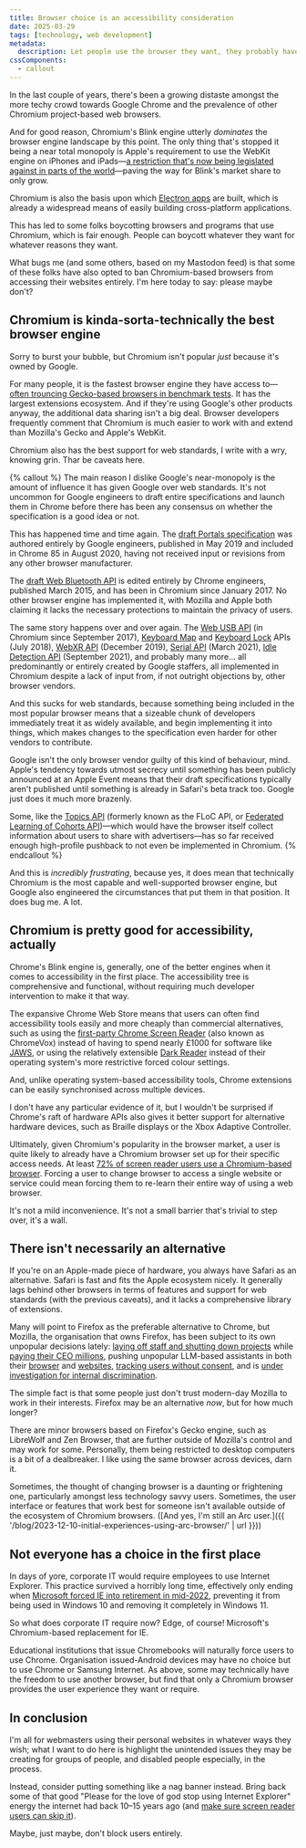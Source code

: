 ```yaml
---
title: Browser choice is an accessibility consideration
date: 2025-03-29
tags: [technology, web development]
metadata:
  description: Let people use the browser they want, they probably have good reasons.
cssComponents:
  - callout
---
```


In the last couple of years, there's been a growing distaste amongst the more techy crowd towards Google Chrome and the prevalence of other Chromium project-based web browsers.

And for good reason, Chromium's Blink engine utterly _dominates_ the browser engine landscape by this point. The only thing that's stopped it being a near total monopoly is Apple's requirement to use the WebKit engine on iPhones and iPads—[a restriction that's now being legislated against in parts of the world](https://www.theverge.com/2024/1/25/24050478/apple-ios-17-4-browser-engines-eu)—paving the way for Blink's market share to only grow.

Chromium is also the basis upon which [Electron apps](https://www.electronjs.org/) are built, which is already a widespread means of easily building cross-platform applications.

This has led to some folks boycotting browsers and programs that use Chromium, which is fair enough. People can boycott whatever they want for whatever reasons they want.

What bugs me (and some others, based on my Mastodon feed) is that some of these folks have also opted to ban Chromium-based browsers from accessing their websites entirely. I'm here today to say: please maybe don't?

## Chromium is kinda-sorta-technically the best browser engine

Sorry to burst your bubble, but Chromium isn't popular _just_ because it's owned by Google.

For many people, it is the fastest browser engine they have access to—[often trouncing Gecko-based browsers in benchmark tests](https://browserkid.medium.com/the-speed-test-comparing-browser-performance-in-2023-1800925cad25). It has the largest extensions ecosystem. And if they're using Google's other products anyway, the additional data sharing isn't a big deal. Browser developers frequently comment that Chromium is much easier to work with and extend than Mozilla's Gecko and Apple's WebKit.

Chromium also has the best support for web standards, I write with a wry, knowing grin. Thar be caveats here.

{% callout %}
The main reason I dislike Google's near-monopoly is the amount of influence it has given Google over web standards. It's not uncommon for Google engineers to draft entire specifications and launch them in Chrome before there has been any consensus on whether the specification is a good idea or not.

This has happened time and time again. The [draft Portals specification](https://wicg.github.io/portals/) was authored entirely by Google engineers, published in May 2019 and included in Chrome 85 in August 2020, having not received input or revisions from any other browser manufacturer.

The [draft Web Bluetooth API](https://webbluetoothcg.github.io/web-bluetooth/) is edited entirely by Chrome engineers, published March 2015, and has been in Chromium since January 2017. No other browser engine has implemented it, with Mozilla and Apple both claiming it lacks the necessary protections to maintain the privacy of users.

The same story happens over and over again. The [Web USB API](https://wicg.github.io/webusb/) (in Chromium since September 2017), [Keyboard Map](https://wicg.github.io/keyboard-map/) and [Keyboard Lock](https://wicg.github.io/keyboard-lock/) APIs (July 2018), [WebXR API](https://immersive-web.github.io/webxr/) (December 2019), [Serial API](https://wicg.github.io/serial/) (March 2021), [Idle Detection API](https://wicg.github.io/idle-detection/) (September 2021), and probably many more... all predominantly or entirely created by Google staffers, all implemented in Chromium despite a lack of input from, if not outright objections by, other browser vendors.

And this sucks for web standards, because something being included in the most popular browser means that a sizeable chunk of developers immediately treat it as widely available, and begin implementing it into things, which makes changes to the specification even harder for other vendors to contribute.

Google isn't the only browser vendor guilty of this kind of behaviour, mind. Apple's tendency towards utmost secrecy until something has been publicly announced at an Apple Event means that their draft specifications typically aren't published until something is already in Safari's beta track too. Google just does it much more brazenly.

Some, like the [Topics API](https://patcg-individual-drafts.github.io/topics/) (formerly known as the FLoC API, or [Federated Learning of Cohorts API](https://github.com/WICG/floc))—which would have the browser itself collect information about users to share with advertisers—has so far received enough high-profile pushback to not even be implemented in Chromium.
{% endcallout %}

And this is _incredibly frustrating_, because yes, it does mean that technically Chromium is the most capable and well-supported browser engine, but Google also engineered the circumstances that put them in that position. It does bug me. A lot.

## Chromium is pretty good for accessibility, actually

Chrome's Blink engine is, generally, one of the better engines when it comes to accessibility in the first place. The accessibility tree is comprehensive and functional, without requiring much developer intervention to make it that way.

The expansive Chrome Web Store means that users can often find accessibility tools easily and more cheaply than commercial alternatives, such as using the [first-party Chrome Screen Reader](https://chromewebstore.google.com/detail/screen-reader/kgejglhpjiefppelpmljglcjbhoiplfn) (also known as ChromeVox) instead of having to spend nearly £1000 for software like [JAWS](https://www.freedomscientific.com/products/software/jaws/), or using the relatively extensible [Dark Reader](https://chromewebstore.google.com/detail/dark-reader/eimadpbcbfnmbkopoojfekhnkhdbieeh) instead of their operating system's more restrictive forced colour settings.

And, unlike operating system-based accessibility tools, Chrome extensions can be easily synchronised across multiple devices.

I don't have any particular evidence of it, but I wouldn't be surprised if Chrome's raft of hardware APIs also gives it better support for alternative hardware devices, such as Braille displays or the Xbox Adaptive Controller.

Ultimately, given Chromium's popularity in the browser market, a user is quite likely to already have a Chromium browser set up for their specific access needs. At least [72% of screen reader users use a Chromium-based browser](https://webaim.org/projects/screenreadersurvey10/#browsers). Forcing a user to change browser to access a single website or service could mean forcing them to re-learn their entire way of using a web browser.

It's not a mild inconvenience. It's not a small barrier that's trivial to step over, it's a wall.

## There isn't necessarily an alternative

If you're on an Apple-made piece of hardware, you always have Safari as an alternative. Safari is fast and fits the Apple ecosystem nicely. It generally lags behind other browsers in terms of features and support for web standards (with the previous caveats), and it lacks a comprehensive library of extensions.

Many will point to Firefox as the preferable alternative to Chrome, but Mozilla, the organisation that owns Firefox, has been subject to its own unpopular decisions lately: [laying off staff and shutting down projects](https://techcrunch.com/2024/02/13/mozilla-downsizes-as-it-refocuses-on-firefox-and-ai-read-the-memo/) while [paying their CEO millions](https://www.theregister.com/2024/01/02/mozilla_in_2024_ai_privacy/), pushing unpopular LLM-based assistants in both their [browser](https://techcrunch.com/2024/06/25/firefox-now-lets-you-choose-your-preferred-ai-chatbot-in-its-nightly-builds/) and [websites](https://github.com/mdn/yari/issues/9208), [tracking users without consent](https://www.techradar.com/computing/cyber-security/mozilla-stands-by-its-controversial-privacy-feature-but-ready-to-clear-up-confusion), and is [under investigation for internal discrimination](https://www.geekwire.com/2024/mozillas-product-chief-sues-the-firefox-maker-alleging-discrimination-after-cancer-diagnosis/).

The simple fact is that some people just don't trust modern-day Mozilla to work in their interests. Firefox may be an alternative _now_, but for how much longer?

There are minor browsers based on Firefox's Gecko engine, such as LibreWolf and Zen Browser, that are further outside of Mozilla's control and may work for some. Personally, them being restricted to desktop computers is a bit of a dealbreaker. I like using the same browser across devices, darn it.

Sometimes, the thought of changing browser is a daunting or frightening one, particularly amongst less technology savvy users. Sometimes, the user interface or features that work best for someone isn't available outside of the ecosystem of Chromium browsers. ([And yes, I'm still an Arc user.]({{ '/blog/2023-12-10-initial-experiences-using-arc-browser/' | url }}))

## Not everyone has a choice in the first place

In days of yore, corporate IT would require employees to use Internet Explorer. This practice survived a horribly long time, effectively only ending when [Microsoft forced IE into retirement in mid-2022](https://blogs.windows.com/windowsexperience/2022/06/15/internet-explorer-11-has-retired-and-is-officially-out-of-support-what-you-need-to-know/), preventing it from being used in Windows 10 and removing it completely in Windows 11.

So what does corporate IT require now? Edge, of course! Microsoft's Chromium-based replacement for IE.

Educational institutions that issue Chromebooks will naturally force users to use Chrome. Organisation issued-Android devices may have no choice but to use Chrome or Samsung Internet. As above, some may technically have the freedom to use another browser, but find that only a Chromium browser provides the user experience they want or require.

## In conclusion

I'm all for webmasters using their personal websites in whatever ways they wish; what I want to do here is highlight the unintended issues they may be creating for groups of people, and disabled people especially, in the process.

Instead, consider putting something like a nag banner instead. Bring back some of that good "Please for the love of god stop using Internet Explorer" energy the internet had back 10–15 years ago (and [make sure screen reader users can skip it](https://www.w3.org/WAI/WCAG22/Understanding/bypass-blocks.html)).

Maybe, just maybe, don't block users entirely.
